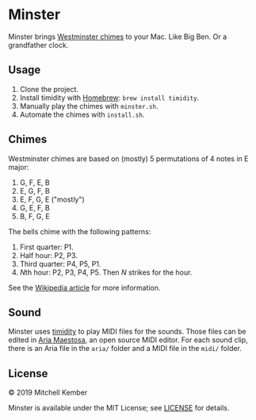 # Minster

Minster brings [Westminster chimes][wq] to your Mac. Like Big Ben. Or a grandfather clock.

## Usage

1. Clone the project.
2. Install timidity with [Homebrew][hb]: `brew install timidity`.
3. Manually play the chimes with `minster.sh`.
4. Automate the chimes with `install.sh`.

## Chimes

Westminster chimes are based on (mostly) 5 permutations of 4 notes in E major:

1. G, F, E, B
2. E, G, F, B
3. E, F, G, E ("mostly")
4. G, E, F, B
5. B, F, G, E

The bells chime with the following patterns:

1. First quarter: P1.
2. Half hour: P2, P3.
3. Third quarter: P4, P5, P1.
4. *N*th hour: P2, P3, P4, P5. Then *N* strikes for the hour.

See the [Wikipedia article][wq] for more information.

## Sound

Minster uses [timidity][tm] to play MIDI files for the sounds. Those files can be edited in [Aria Maestosa][am], an open source MIDI editor. For each sound clip, there is an Aria file in the `aria/` folder and a MIDI file in the `midi/` folder.

## License

© 2019 Mitchell Kember

Minster is available under the MIT License; see [LICENSE](LICENSE.md) for details.

[hb]: https://brew.sh
[wq]: https://en.wikipedia.org/wiki/Westminster_Quarters
[tm]: http://timidity.sourceforge.net
[am]: http://ariamaestosa.sourceforge.net
